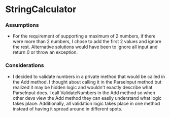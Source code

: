 # StringCalculator

### Assumptions

- For the requirement of supporting a maximum of 2 numbers, if there were more than 2 numbers, I chose to add the first 2 values and ignore the rest. Alternative solutions would have been to ignore all input and return 0 or throw an exception.

### Considerations

- I decided to validate numbers in a private method that would be called in the Add method. I thought about calling it in the ParseInput method but realized it may be hidden logic and wouldn't exactly describe what ParseInput does. I call ValidateNumbers in the Add method so when other devs view the Add method they can easily understand what logic takes place. Additionally, all validation logic takes place in one method instead of having it spread around in different spots.
